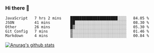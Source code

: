 ### Hi there 👋



<!--
**webB1an/webB1an** is a ✨ _special_ ✨ repository because its `README.md` (this file) appears on your GitHub profile.

Here are some ideas to get you started:

- 🔭 I’m currently working on ...
- 🌱 I’m currently learning ...
- 👯 I’m looking to collaborate on ...
- 🤔 I’m looking for help with ...
- 💬 Ask me about ...
- 📫 How to reach me: ...
- 😄 Pronouns: ...
- ⚡ Fun fact: ...
-->

<!--START_SECTION:waka-->
```text
JavaScript   7 hrs 2 mins    █████████████████████░░░░   84.05 % 
JSON         41 mins         ██░░░░░░░░░░░░░░░░░░░░░░░   08.30 % 
Other        26 mins         █▒░░░░░░░░░░░░░░░░░░░░░░░   05.30 % 
Git Config   7 mins          ▒░░░░░░░░░░░░░░░░░░░░░░░░   01.46 % 
Markdown     4 mins          ▒░░░░░░░░░░░░░░░░░░░░░░░░   00.84 % 
```
<!--END_SECTION:waka-->


[![Anurag's github stats](https://github-readme-stats.vercel.app/api?username=webB1an&show_icons=true&theme=radical)](https://github.com/anuraghazra/github-readme-stats)

